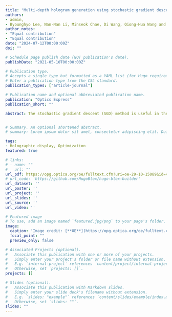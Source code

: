 ```yaml
---
title: "Multi-depth hologram generation using stochastic gradient descent algorithm with complex loss function"
authors:
- admin, 
- Byounghyo Lee, Nan-Nan Li, Minseok Chae, Di Wang, Qiong-Hua Wang and Byoungho Lee 
author_notes:
- "Equal contribution"
- "Equal contribution"
date: "2024-07-12T00:00:00Z"
doi: ""

# Schedule page publish date (NOT publication's date).
publishDate: "2021-05-10T00:00:00Z"

# Publication type.
# Accepts a single type but formatted as a YAML list (for Hugo requirements).
# Enter a publication type from the CSL standard.
publication_types: ["article-journal"]

# Publication name and optional abbreviated publication name.
publication: "Optics Express"
publication_short: ""

abstract: The stochastic gradient descent (SGD) method is useful in the phase-only hologram optimization process and can achieve a high-quality holographic display. However, for the current SGD solution in multi-depth hologram generation, the optimization time increases dramatically as the number of depth layers of object increases, leading to the SGD method nearly impractical in hologram generation of the complicated three-dimensional object. In this paper, the proposed method uses a complex loss function instead of an amplitude-only loss function in the SGD optimization process. This substitution ensures that the total loss function can be obtained through only one calculation, and the optimization time can be reduced hugely. Moreover, since both the amplitude and phase parts of the object are optimized, the proposed method can obtain a relatively accurate complex amplitude distribution. The defocus blur effect is therefore matched with the result from the complex amplitude reconstruction. Numerical simulations and optical experiments have validated the effectiveness of the proposed method.


# Summary. An optional shortened abstract.
# summary: Lorem ipsum dolor sit amet, consectetur adipiscing elit. Duis posuere tellus ac convallis placerat. Proin tincidunt magna sed ex sollicitudin condimentum.

tags:
- Holographic display, Optimization
featured: true

# links:
# - name: ""
#   url: ""
url_pdf: https://opg.optica.org/oe/fulltext.cfm?uri=oe-29-10-15089&id=450644
# url_code: 'https://github.com/HugoBlox/hugo-blox-builder'
url_dataset: ''
url_poster: ''
url_project: ''
url_slides: ''
url_source: ''
url_video: ''

# Featured image
# To use, add an image named `featured.jpg/png` to your page's folder. 
image:
  caption: 'Image credit: [**OE**](https://opg.optica.org/oe/fulltext.cfm?uri=oe-29-10-15089&id=450644)'
  focal_point: ""
  preview_only: false

# Associated Projects (optional).
#   Associate this publication with one or more of your projects.
#   Simply enter your project's folder or file name without extension.
#   E.g. `internal-project` references `content/project/internal-project/index.md`.
#   Otherwise, set `projects: []`.
projects: []

# Slides (optional).
#   Associate this publication with Markdown slides.
#   Simply enter your slide deck's filename without extension.
#   E.g. `slides: "example"` references `content/slides/example/index.md`.
#   Otherwise, set `slides: ""`.
slides: ""
---
```


<!-- {{% callout note %}}
Click the *Cite* button above to demo the feature to enable visitors to import publication metadata into their reference management software.
{{% /callout %}}

{{% callout note %}}
Create your slides in Markdown - click the *Slides* button to check out the example.
{{% /callout %}}

Add the publication's **full text** or **supplementary notes** here. You can use rich formatting such as including [code, math, and images](https://docs.hugoblox.com/content/writing-markdown-latex/). -->
